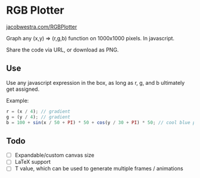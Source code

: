 # RGB Plotter

[jacobwestra.com/RGBPlotter](https://jacobwestra.com/RGBPlotter)

Graph any (x,y) => (r,g,b) function on 1000x1000 pixels. In javascript.

Share the code via URL, or download as PNG.

## Use

Use any javascript expression in the box, as long as r, g, and b ultimately get assigned.

Example:

```javascript
r = (x / 4); // gradient
g = (y / 4); // gradient
b = 100 + sin(x / 50 + PI) * 50 + cos(y / 30 + PI) * 50; // cool blue pattern
```

## Todo

-  [ ] Expandable/custom canvas size
-  [ ] LaTeX support
-  [ ] T value, which can be used to generate multiple frames / animations
